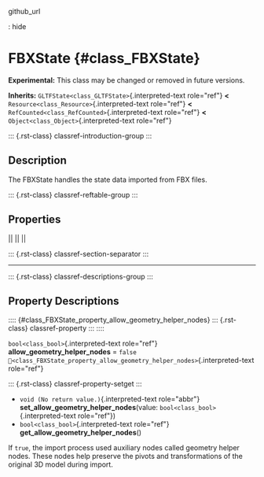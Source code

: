 github_url

:   hide

# FBXState {#class_FBXState}

**Experimental:** This class may be changed or removed in future
versions.

**Inherits:** `GLTFState<class_GLTFState>`{.interpreted-text role="ref"}
**\<** `Resource<class_Resource>`{.interpreted-text role="ref"} **\<**
`RefCounted<class_RefCounted>`{.interpreted-text role="ref"} **\<**
`Object<class_Object>`{.interpreted-text role="ref"}

::: {.rst-class}
classref-introduction-group
:::

## Description

The FBXState handles the state data imported from FBX files.

::: {.rst-class}
classref-reftable-group
:::

## Properties

||
||
||

::: {.rst-class}
classref-section-separator
:::

------------------------------------------------------------------------

::: {.rst-class}
classref-descriptions-group
:::

## Property Descriptions

:::: {#class_FBXState_property_allow_geometry_helper_nodes}
::: {.rst-class}
classref-property
:::
::::

`bool<class_bool>`{.interpreted-text role="ref"}
**allow_geometry_helper_nodes** = `false`
`🔗<class_FBXState_property_allow_geometry_helper_nodes>`{.interpreted-text
role="ref"}

::: {.rst-class}
classref-property-setget
:::

- `void (No return value.)`{.interpreted-text role="abbr"}
  **set_allow_geometry_helper_nodes**(value:
  `bool<class_bool>`{.interpreted-text role="ref"})
- `bool<class_bool>`{.interpreted-text role="ref"}
  **get_allow_geometry_helper_nodes**()

If `true`, the import process used auxiliary nodes called geometry
helper nodes. These nodes help preserve the pivots and transformations
of the original 3D model during import.
